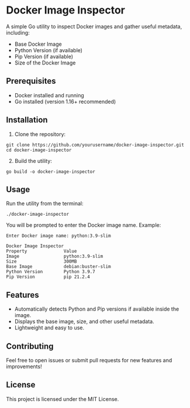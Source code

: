# Docker Image Inspector

A simple Go utility to inspect Docker images and gather useful metadata, including:

- Base Docker Image
- Python Version (if available)
- Pip Version (if available)
- Size of the Docker Image

## Prerequisites

- Docker installed and running
- Go installed (version 1.16+ recommended)

## Installation

1. Clone the repository:

```
git clone https://github.com/yourusername/docker-image-inspector.git
cd docker-image-inspector
```

2. Build the utility:

```
go build -o docker-image-inspector
```

## Usage

Run the utility from the terminal:

```
./docker-image-inspector
```

You will be prompted to enter the Docker image name. Example:

```
Enter Docker image name: python:3.9-slim

Docker Image Inspector
Property              Value
Image                 python:3.9-slim
Size                  300MB
Base Image            debian:buster-slim
Python Version        Python 3.9.7
Pip Version           pip 21.2.4
```

## Features

- Automatically detects Python and Pip versions if available inside the image.
- Displays the base image, size, and other useful metadata.
- Lightweight and easy to use.

## Contributing

Feel free to open issues or submit pull requests for new features and improvements!

## License

This project is licensed under the MIT License.
